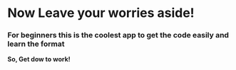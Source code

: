 <h1>Now Leave your worries aside!</h1>
<h3>For beginners this is the coolest app to get the code easily and learn the format</h3>
<b>So, Get dow to work!</b>